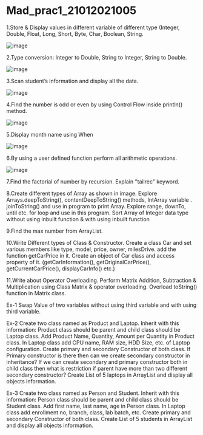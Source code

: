 # Mad_prac1_21012021005
1.Store & Display values in different variable of different type (Integer, Double, Float, Long, Short, Byte, Char, Boolean, String.


![image](https://github.com/Shabnam5394/Mad_prac1_21012021005/assets/98177656/806bb04f-44c4-46db-acde-db42a54595aa)




2.Type conversion:
  Integer to Double, String to Integer, String to Double.

  ![image](https://github.com/Shabnam5394/Mad_prac1_21012021005/assets/98177656/89bca7ff-f6be-47fb-90f5-6ff2ec024aa1)

3.Scan student’s information and display all the data.


![image](https://github.com/Shabnam5394/Mad_prac1_21012021005/assets/98177656/5c6eee76-e55f-454c-a0d9-093b1014cba2)



4.Find the number is odd or even by using Control Flow inside println() method.

![image](https://github.com/Shabnam5394/Mad_prac1_21012021005/assets/98177656/121e0ad3-4fc3-4192-8c14-b01add403ff4)


5.Display month name using When

![image](https://github.com/Shabnam5394/Mad_prac1_21012021005/assets/98177656/c1ebd96a-9825-49a2-9175-629061efa858)


6.By using a user defined function perform all arithmetic operations.


![image](https://github.com/Shabnam5394/Mad_prac1_21012021005/assets/98177656/b3091c90-caa8-4e85-a123-7659b6148e14)


7.Find the factorial of number by recursion. Explain "tailrec" keyword.

8.Create different types of Array as shown in image. Explore Arrays.deepToString(), contentDeepToString() methods, IntArray variable .
  joinToString()  and use in program to print Array. Explore range, downTo, until etc. for loop and use in this program. Sort Array of 
  Integer data type without using inbuilt function & with using inbuilt function

9.Find the max number from ArrayList.

10.Write Different types of Class & Constructor. Create a class Car and set various members like type, model, price, owner, milesDrive. 
  add the function getCarPrice in it. Create an object of Car class and access property of it. (getCarInformation(), getOriginalCarPrice(), 
  getCurrentCarPrice(), displayCarInfo() etc.)

11.Write about Operator Overloading. Perform Matrix Addition, Subtraction & Multiplication using Class Matrix & operator overloading. Overload toString() function in Matrix class.

Ex-1
Swap Value of two variables without using third variable and with using third variable.

Ex-2
Create two class named as Product and Laptop. Inherit with this information: Product class should be parent and child class should be Laptop class. Add Product Name, Quantity, Amount per Quantity in Product class. In Laptop class add CPU name, RAM size, HDD Size, etc. of Laptop configuration. Create primary and secondary Constructor of both class. If Primary constructor is there then can we create secondary constructor in inheritance? If we can create secondary and primary constructor both in child class then what is restriction if parent have more than two different secondary constructor? Create List of 5 laptops in ArrayList and display all objects information.

Ex-3
Create two class named as Person and Student. Inherit with this information: Person class should be parent and child class should be Student class. Add first name, last name, age in Person class. In Laptop class add enrollment no, branch, class, lab batch, etc. Create primary and secondary Constructor of both class. Create List of 5 students in ArrayList and display all objects information.


